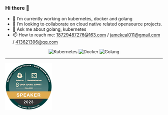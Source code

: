 ### Hi there 👋

<!--
**JameKeal/JameKeal** is a ✨ _special_ ✨ repository because its `README.md` (this file) appears on your GitHub profile.

Here are some ideas to get you started:

- 🔭 I’m currently working on ...
- 🌱 I’m currently learning ...
- 👯 I’m looking to collaborate on ...
- 🤔 I’m looking for help with ...
- 💬 Ask me about ...
- 📫 How to reach me: ...
- 😄 Pronouns: ...
- ⚡ Fun fact: ...
-->

- 🌱 I’m currently working on kubernetes, docker and golang
- 👯 I’m looking to collaborate on cloud native related opensource projects.
- 💬 Ask me about golang, kubernetes
- 📫 How to reach me: 18729487276@163.com / jamekeal011@gmail.com / 413621396@qq.com 

<p align="center">
  <img alt="Kubernetes" src="https://img.shields.io/static/v1?style=flat&logo=Kubernetes&label=&message=Kubernetes&color=767676">
  <img alt="Docker" src="https://img.shields.io/static/v1?style=flat&logo=Docker&label=&message=Docker&color=767676">
  <img alt="Golang" src="https://img.shields.io/static/v1?style=flat&logo=Go&label=&message=Golang&color=767676">
</p>

---

<a href="https://kccncosschn2023.sched.com/event/1PTGV/kubernetes-yi-daep-mao-xia-hofa-lia-kubernetes-cloud-edge-collaboration-streamlining-large-scale-smart-park-management-zhen-zhao-sangfor-linbo-he-alibaba-cloud?iframe=no" target="_blank" rel="kubecon 2023">![](./speaker-kubecon-cloudnativecon-china-2023-150px.png)
